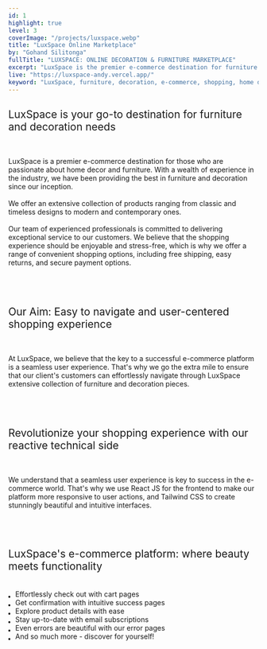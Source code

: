 ```yaml
---
id: 1
highlight: true
level: 3
coverImage: "/projects/luxspace.webp"
title: "LuxSpace Online Marketplace"
by: "Gohand Silitonga"
fullTitle: "LUXSPACE: ONLINE DECORATION & FURNITURE MARKETPLACE"
excerpt: "LuxSpace is the premier e-commerce destination for furniture and decor, providing an easy-to-navigate platform with exceptional service."
live: "https://luxspace-andy.vercel.app/"
keyword: "LuxSpace, furniture, decoration, e-commerce, shopping, home decor"
---
```


<style>
  ul {
    list-style-type: none;
    margin: 0;
    padding: 0;
  }
  
  li {
    margin: 0 0 0 1em;
    padding: 0;
    position: relative;
  }
  
  li:before {
    content: "";
    position: absolute;
    top: 0.85em;
    left: -1em;
    width: 0.3em;
    height: 0.3em;
    background-color: black;
    border-radius: 50%;
  }
</style>

<h2 style="font-weight: 400;">LuxSpace is your go-to destination for furniture and decoration needs</h2>
<br>
<p>
    LuxSpace is a premier e-commerce destination for those who are passionate about home decor and furniture. With a wealth of experience in the industry, we have been providing the best in furniture and decoration since our inception. 
    <br><br>
    We offer an extensive collection of products ranging from classic and timeless designs to modern and contemporary ones.
    <br><br>
    Our team of experienced professionals is committed to delivering exceptional service to our customers. We believe that the shopping experience should be enjoyable and stress-free, which is why we offer a range of convenient shopping options, including free shipping, easy returns, and secure payment options.
</p>
<br>

<br>
<h2 style="font-weight: 400;">Our Aim: Easy to navigate and user-centered shopping experience</h2>
<br>
<p>
    At LuxSpace, we believe that the key to a successful e-commerce platform is a seamless user experience. That's why we go the extra mile to ensure that our client's customers can effortlessly navigate through LuxSpace extensive collection of furniture and decoration pieces.
</p>
<br>

<br>
<h2 style="font-weight: 400;">Revolutionize your shopping experience with our reactive technical side</h2>
<br>
<p>
    We understand that a seamless user experience is key to success in the e-commerce world. That's why we use React JS for the frontend to make our platform more responsive to user actions, and Tailwind CSS to create stunningly beautiful and intuitive interfaces. 
</p>
<br>

<br>
<h2 style="font-weight: 400;">LuxSpace's e-commerce platform: where beauty meets functionality</h2>
<br>
<ul>
    <li>Effortlessly check out with cart pages</li>
    <li>Get confirmation with intuitive success pages</li>
    <li>Explore product details with ease</li>
    <li>Stay up-to-date with email subscriptions</li>
    <li>Even errors are beautiful with our error pages</li>
    <li>And so much more - discover for yourself!</li>
</ul>
<br>
